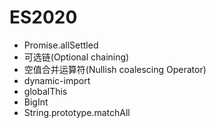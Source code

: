 # ES2020

- Promise.allSettled
- 可选链(Optional chaining)
- 空值合并运算符(Nullish coalescing Operator)
- dynamic-import
- globalThis
- BigInt
- String.prototype.matchAll
